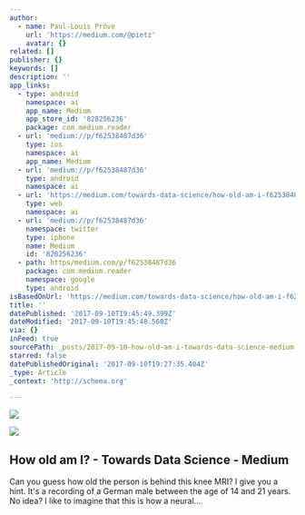 ```yaml
---
author:
  - name: Paul-Louis Pröve
    url: 'https://medium.com/@pietz'
    avatar: {}
related: []
publisher: {}
keywords: []
description: ''
app_links:
  - type: android
    namespace: ai
    app_name: Medium
    app_store_id: '828256236'
    package: com.medium.reader
  - url: 'medium://p/f62538487d36'
    type: ios
    namespace: ai
    app_name: Medium
  - url: 'medium://p/f62538487d36'
    type: android
    namespace: ai
  - url: 'https://medium.com/towards-data-science/how-old-am-i-f62538487d36'
    type: web
    namespace: ai
  - url: 'medium://p/f62538487d36'
    namespace: twitter
    type: iphone
    name: Medium
    id: '828256236'
  - path: https/medium.com/p/f62538487d36
    package: com.medium.reader
    namespace: google
    type: android
isBasedOnUrl: 'https://medium.com/towards-data-science/how-old-am-i-f62538487d36'
title: ''
datePublished: '2017-09-10T19:45:49.399Z'
dateModified: '2017-09-10T19:45:48.560Z'
via: {}
inFeed: true
sourcePath: _posts/2017-09-10-how-old-am-i-towards-data-science-medium.md
starred: false
datePublishedOriginal: '2017-09-10T19:27:35.404Z'
_type: Article
_context: 'http://schema.org'

---
```

![](https://the-grid-user-content.s3-us-west-2.amazonaws.com/71667fe2-0f36-42dc-b4e5-6b08dfca8901.gif)

<article style=""><img src="https://imgflo.herokuapp.com/graph/2b2431f8e7ba7b0/08644e1fbe356c45b444e73baa51cb90/noop.png?input=https%3A%2F%2Fcdn-images-1.medium.com%2Fmax%2F1600%2F1*rd6PhVHGpMgukitIWRqD_A.png" /><h1>How old am I? - Towards Data Science - Medium</h1><p>Can you guess how old the person is behind this knee MRI? I give you a hint. It's a recording of a German male between the age of 14 and 21 years. No idea? I like to imagine that this is how a neural...</p></article>